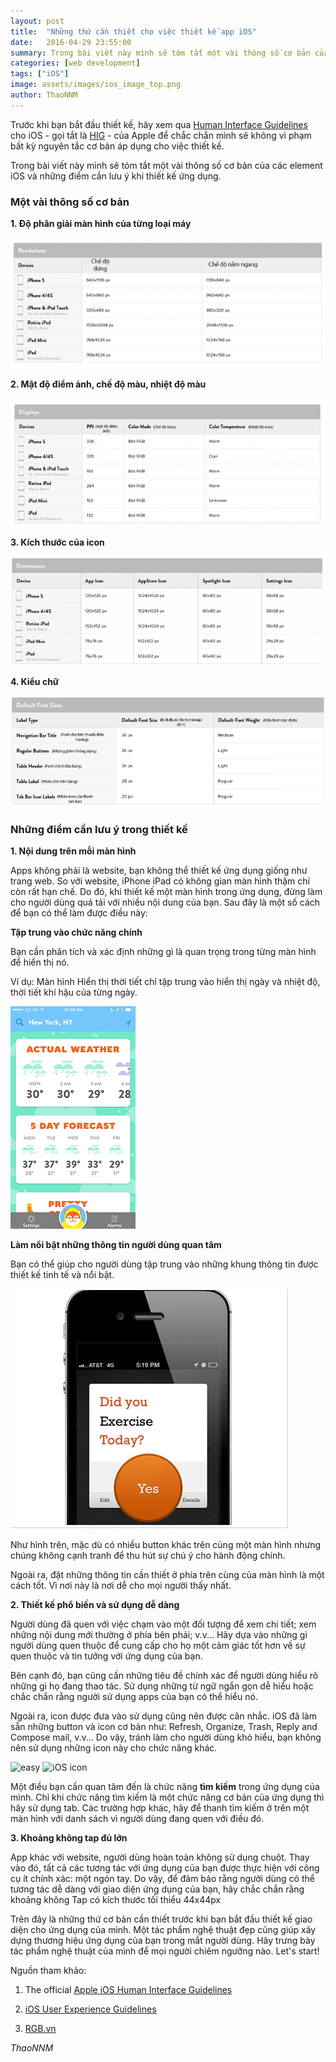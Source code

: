 ```yaml
---
layout: post
title:  "Những thứ cần thiết cho việc thiết kế app iOS"
date:   2016-04-29 23:55:00
summary: Trong bài viết này mình sẽ tóm tắt một vài thông số cơ bản của các element iOS và những điểm cần lưu ý khi thiết kế ứng dụng.
categories: [web development]
tags: ["iOS"]
image: assets/images/ios_image_top.png
author: ThaoNNM
---
```

Trước khi bạn bắt đầu thiết kế, hãy xem qua [Human Interface Guidelines](https://developer.apple.com/library/ios/documentation/UserExperience/Conceptual/MobileHIG/index.html?utm_source=twitterfeed&utm_medium=twitter) cho iOS - gọi tắt là [HIG](https://developer.apple.com/library/ios/documentation/UserExperience/Conceptual/MobileHIG/index.html?utm_source=twitterfeed&utm_medium=twitter) - của Apple để chắc chắn mình sẽ không vi phạm bất kỳ nguyên tắc cơ bản áp dụng cho việc thiết kế.

Trong bài viết này mình sẽ tóm tắt một vài thông số cơ bản của các element iOS và những điểm cần lưu ý khi thiết kế ứng dụng.

### Một vài thông số cơ bản

  __1. Độ phân giải màn hình của từng loại máy__

  ![IOS apps](/assets/images/ios_resolution.jpg)

  __2. Mật độ điểm ảnh, chế độ màu, nhiệt độ màu__

  ![IOS apps](/assets/images/ios_color.jpg)

  __3. Kích thước của icon__

  ![IOS apps](/assets/images/ios_icon.png)

  __4. Kiểu chữ__

  ![IOS apps](/assets/images/ios_fontsize.jpg)

### Những điểm cần lưu ý trong thiết kế

  __1. Nội dung trên mỗi màn hình__

  Apps không phải là website, bạn không thể thiết kế ứng dụng giống như trang web. So với website, iPhone iPad có không gian màn hình thậm chí còn rất hạn chế. Do đó, khi thiết kế một màn hình trong ứng dụng, đừng làm cho người dùng quá tải với nhiều nội dung của bạn. Sau đây là một số cách để bạn có thể làm được điều này:

  **Tập trung vào chức năng chính**

  Bạn cần phân tích và xác định những gì là quan trọng trong từng màn hình để hiển thị nó.

  Ví dụ:  Màn hình Hiển thị thời tiết chỉ tập trung vào hiển thị ngày và nhiệt độ, thời tiết khí hậu của từng ngày.

  ![Weather](/assets/images/ios_weather.jpg)

  **Làm nổi bật những thông tin người dùng quan tâm**

  Bạn có thể giúp cho người dùng tập trung vào những khung thông tin được thiết kế tinh tế và nổi bật.

  ![quan tâm](/assets/images/ios_screenshot.jpg)

  Như hình trên, mặc dù có nhiều button khác trên cùng một màn hình nhưng chúng không cạnh tranh để thu hút sự chú ý cho hành động chính.

  Ngoài ra, đặt những thông tin cần thiết ở phía trên cùng của màn hình là một cách tốt. Vì nơi này là nơi dễ cho mọi người thấy nhất.

  __2. Thiết kế phổ biến và sử dụng dễ dàng__

  Người dùng đã quen với việc chạm vào một đối tượng để xem chi tiết; xem những nội dung mới thường ở phía bên phải; v.v... Hãy dựa vào những gì người dùng quen thuộc để cung cấp cho họ một cảm giác tốt hơn về sự quen thuộc và tin tưởng với ứng dụng của bạn.

  Bên cạnh đó, bạn cũng cần những tiêu đề chính xác để người dùng hiểu rõ những gì họ đang thao tác. Sử dụng những từ ngữ ngắn gọn dễ hiểu hoặc chắc chắn rằng người sử dụng apps của bạn có thể hiểu nó.

  Ngoài ra, icon được đưa vào sử dụng cũng nên được cân nhắc. iOS đã làm sẵn những button và icon cơ bản như: Refresh, Organize, Trash, Reply and Compose mail, v.v... Do vậy, tránh làm cho người dùng khó hiểu, bạn không nên sử dụng những icon này cho chức năng khác.

  ![easy](https://developer.apple.com/library/ios/documentation/UserExperience/Conceptual/MobileHIG/Art/icon_family_2x.png)
  ![iOS icon](https://developer.apple.com/library/ios/documentation/UserExperience/Conceptual/MobileHIG/Art/balanced_icons_2x.png)

  Một điều bạn cần quan tâm đến là chức năng **tìm kiếm** trong ứng dụng của mình. Chỉ khi chức năng tìm kiếm là một chức năng cơ bản của ứng dụng thì hãy sử dụng tab. Các trường hợp khác, hãy để thanh tìm kiếm ở trên một màn hình với danh sách vì người dùng đang quen với điều đó.

  __3. Khoảng không tap đủ lớn__

  App khác với website, người dùng hoàn toàn không sử dụng chuột. Thay vào đó, tất cả các tương tác với ứng dụng của bạn được thực hiện với công cụ ít chính xác: một ngón tay. Do vậy, để đảm bảo rằng người dùng có thể tương tác dễ dàng với giao diện ứng dụng của bạn, hãy chắc chắn rằng khoảng không Tap có kích thước tối thiểu 44x44px

Trên đây là những thứ cơ bản cần thiết trước khi bạn bắt đầu thiết kế giao diện cho ứng dụng của mình. Một tác phẩm nghệ thuật đẹp cũng giúp xây dựng thương hiệu ứng dụng của bạn trong mắt người dùng. Hãy trưng bày tác phẩm nghệ thuật của mình để mọi người chiêm ngưỡng nào. Let's start!

Nguồn tham khảo:

1. The official [Apple iOS Human Interface Guidelines](https://developer.apple.com/library/ios/documentation/UserExperience/Conceptual/MobileHIG/index.html?utm_source=twitterfeed&utm_medium=twitter)

2. [iOS User Experience Guidelines](http://www.designprinciplesftw.com/collections/ios-user-experience-guidelines)

3. [RGB.vn](http://rgb.vn/ideas/explore/mot-so-diem-can-luu-y-khi-thiet-ke-icon-ung-dung-cho-ios-7)

*ThaoNNM*
